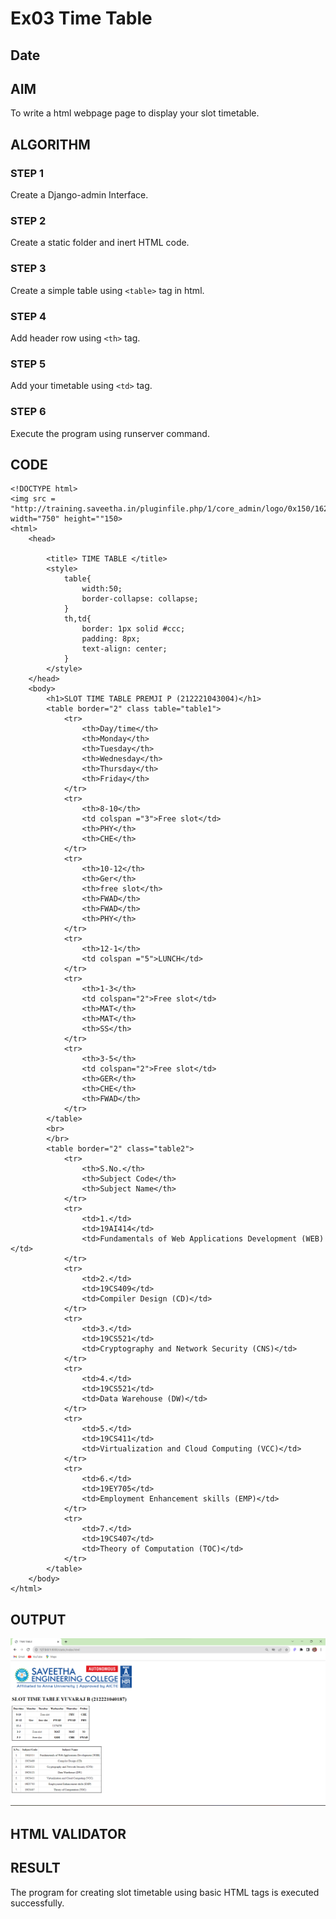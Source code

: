# Ex03 Time Table
## Date


## AIM
To write a html webpage page to display your slot timetable.

## ALGORITHM
### STEP 1
Create a Django-admin Interface.

### STEP 2
Create a static folder and inert HTML code.

### STEP 3
Create a simple table using ```<table>``` tag in html.

### STEP 4
Add header row using ```<th>``` tag.

### STEP 5
Add your timetable using ```<td>``` tag.

### STEP 6
Execute the program using runserver command.

## CODE
```
<!DOCTYPE html>
<img src = "http://training.saveetha.in/pluginfile.php/1/core_admin/logo/0x150/1623542614/logo_1.png" width="750" height=""150>
<html>
    <head>

        <title> TIME TABLE </title>
        <style>
            table{
                width:50;
                border-collapse: collapse;
            }
            th,td{
                border: 1px solid #ccc;
                padding: 8px;
                text-align: center;
            }
        </style>
    </head>
    <body>
        <h1>SLOT TIME TABLE PREMJI P (212221043004)</h1>
        <table border="2" class table="table1">
            <tr>
                <th>Day/time</th>
                <th>Monday</th>
                <th>Tuesday</th>
                <th>Wednesday</th>
                <th>Thursday</th>
                <th>Friday</th>
            </tr>
            <tr>
                <th>8-10</th>
                <td colspan ="3">Free slot</td>
                <th>PHY</th>
                <th>CHE</th>    
            </tr>
            <tr>
                <th>10-12</th>
                <th>Ger</th>
                <th>free slot</th>
                <th>FWAD</th>
                <th>FWAD</th>
                <th>PHY</th>
            </tr>
            <tr>
                <th>12-1</th>
                <td colspan ="5">LUNCH</td>
            </tr>
            <tr>
                <th>1-3</th>
                <td colspan="2">Free slot</td>
                <th>MAT</th>
                <th>MAT</th>
                <th>SS</th>
            </tr>
            <tr>
                <th>3-5</th>
                <td colspan="2">Free slot</td>
                <th>GER</th>
                <th>CHE</th>
                <th>FWAD</th>
            </tr>
        </table>
        <br>
        </br>
        <table border="2" class="table2">
            <tr>
                <th>S.No.</th>
                <th>Subject Code</th>
                <th>Subject Name</th>
            </tr>
            <tr>
                <td>1.</td>
                <td>19AI414</td>
                <td>Fundamentals of Web Applications Development (WEB)</td>
            </tr>
            <tr>
                <td>2.</td>
                <td>19CS409</td>
                <td>Compiler Design (CD)</td>
            </tr>
            <tr>
                <td>3.</td>
                <td>19CS521</td>
                <td>Cryptography and Network Security (CNS)</td>
            </tr>
            <tr>
                <td>4.</td>
                <td>19CS521</td>
                <td>Data Warehouse (DW)</td>
            </tr>
            <tr>
                <td>5.</td>
                <td>19CS411</td>
                <td>Virtualization and Cloud Computing (VCC)</td>
            </tr>
            <tr>
                <td>6.</td>
                <td>19EY705</td>
                <td>Employment Enhancement skills (EMP)</td>
            </tr>
            <tr>
                <td>7.</td>
                <td>19CS407</td>
                <td>Theory of Computation (TOC)</td>
            </tr>
        </table>    
    </body>
</html>
```


## OUTPUT
![Alt text](sample3/newapp/static/output3.png)


## HTML VALIDATOR


## RESULT
The program for creating slot timetable using basic HTML tags is executed successfully.
